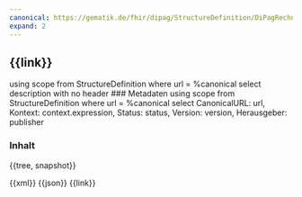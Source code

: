 ```yaml
---
canonical: https://gematik.de/fhir/dipag/StructureDefinition/DiPagRechnungspositionBehandlungsdatum
expand: 2
---
```


## {{link}}

<fql output="inline">
using scope
from
	StructureDefinition
where
	url = %canonical
select
	description
with
  no header
</fql>
### Metadaten

<fql output="transpose" headers="true">
using scope
from
	StructureDefinition
where
	url = %canonical 
select
	CanonicalURL: url, Kontext: context.expression, Status: status, Version: version, Herausgeber: publisher
</fql>

### Inhalt

<tabs>
  <tab title="Darstellung">{{tree, snapshot}}</tab>

  <tab title="XML">{{xml}}</tab>
  <tab title="JSON">{{json}}</tab>
  <tab title="Link">{{link}}</tab> 
</tabs>

